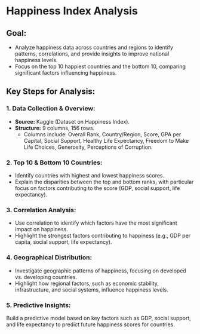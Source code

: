 # Happiness Index Analysis

## Goal:
- Analyze happiness data across countries and regions to identify patterns, correlations, and provide insights to improve national happiness levels.
- Focus on the top 10 happiest countries and the bottom 10, comparing significant factors influencing happiness.

## Key Steps for Analysis:

### 1. Data Collection & Overview:
- **Source:** Kaggle (Dataset on Happiness Index).
- **Structure:** 9 columns, 156 rows.
  - Columns include: Overall Rank, Country/Region, Score, GPA per Capital, Social Support, Healthy Life Expectancy, Freedom to Make Life Choices, Generosity, Perceptions of Corruption.

### 2. Top 10 & Bottom 10 Countries:
- Identify countries with highest and lowest happiness scores.
- Explain the disparities between the top and bottom ranks, with particular focus on factors contributing to the score (GDP, social support, life expectancy).

### 3. Correlation Analysis:
- Use correlation to identify which factors have the most significant impact on happiness.
- Highlight the strongest factors contributing to happiness (e.g., GDP per capita, social support, life expectancy).

### 4. Geographical Distribution:
- Investigate geographic patterns of happiness, focusing on developed vs. developing countries.
- Highlight how regional factors, such as economic stability, infrastructure, and social systems, influence happiness levels.

### 5. Predictive Insights:
Build a predictive model based on key factors such as GDP, social support, and life expectancy to predict future happiness scores for countries.
